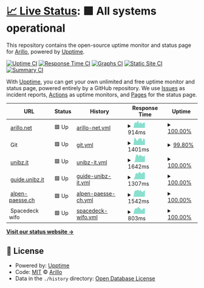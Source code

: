 # [📈 Live Status](https://arillo.github.io/upptime): <!--live status--> **🟩 All systems operational**

This repository contains the open-source uptime monitor and status page for [Arillo](https://arillo.net), powered by [Upptime](https://github.com/upptime/upptime).

[![Uptime CI](https://github.com/arillo/upptime/workflows/Uptime%20CI/badge.svg)](https://github.com/arillo/upptime/actions?query=workflow%3A%22Uptime+CI%22)
[![Response Time CI](https://github.com/arillo/upptime/workflows/Response%20Time%20CI/badge.svg)](https://github.com/arillo/upptime/actions?query=workflow%3A%22Response+Time+CI%22)
[![Graphs CI](https://github.com/arillo/upptime/workflows/Graphs%20CI/badge.svg)](https://github.com/arillo/upptime/actions?query=workflow%3A%22Graphs+CI%22)
[![Static Site CI](https://github.com/arillo/upptime/workflows/Static%20Site%20CI/badge.svg)](https://github.com/arillo/upptime/actions?query=workflow%3A%22Static+Site+CI%22)
[![Summary CI](https://github.com/arillo/upptime/workflows/Summary%20CI/badge.svg)](https://github.com/arillo/upptime/actions?query=workflow%3A%22Summary+CI%22)

With [Upptime](https://upptime.js.org), you can get your own unlimited and free uptime monitor and status page, powered entirely by a GitHub repository. We use [Issues](https://github.com/arillo/upptime/issues) as incident reports, [Actions](https://github.com/arillo/upptime/actions) as uptime monitors, and [Pages](https://arillo.github.io/upptime) for the status page.

<!--start: status pages-->
<!-- This summary is generated by Upptime (https://github.com/upptime/upptime) -->
<!-- Do not edit this manually, your changes will be overwritten -->
<!-- prettier-ignore -->
| URL | Status | History | Response Time | Uptime |
| --- | ------ | ------- | ------------- | ------ |
| <img alt="" src="https://favicons.githubusercontent.com/www.arillo.net" height="13"> [arillo.net](https://www.arillo.net) | 🟩 Up | [arillo-net.yml](https://github.com/arillo/upptime/commits/HEAD/history/arillo-net.yml) | <details><summary><img alt="Response time graph" src="./graphs/arillo-net/response-time-week.png" height="20"> 914ms</summary><br><a href="https://uptime.arillo.de/history/arillo-net"><img alt="Response time 1064" src="https://img.shields.io/endpoint?url=https%3A%2F%2Fraw.githubusercontent.com%2Farillo%2Fupptime%2FHEAD%2Fapi%2Farillo-net%2Fresponse-time.json"></a><br><a href="https://uptime.arillo.de/history/arillo-net"><img alt="24-hour response time 820" src="https://img.shields.io/endpoint?url=https%3A%2F%2Fraw.githubusercontent.com%2Farillo%2Fupptime%2FHEAD%2Fapi%2Farillo-net%2Fresponse-time-day.json"></a><br><a href="https://uptime.arillo.de/history/arillo-net"><img alt="7-day response time 914" src="https://img.shields.io/endpoint?url=https%3A%2F%2Fraw.githubusercontent.com%2Farillo%2Fupptime%2FHEAD%2Fapi%2Farillo-net%2Fresponse-time-week.json"></a><br><a href="https://uptime.arillo.de/history/arillo-net"><img alt="30-day response time 909" src="https://img.shields.io/endpoint?url=https%3A%2F%2Fraw.githubusercontent.com%2Farillo%2Fupptime%2FHEAD%2Fapi%2Farillo-net%2Fresponse-time-month.json"></a><br><a href="https://uptime.arillo.de/history/arillo-net"><img alt="1-year response time 1094" src="https://img.shields.io/endpoint?url=https%3A%2F%2Fraw.githubusercontent.com%2Farillo%2Fupptime%2FHEAD%2Fapi%2Farillo-net%2Fresponse-time-year.json"></a></details> | <details><summary><a href="https://uptime.arillo.de/history/arillo-net">100.00%</a></summary><a href="https://uptime.arillo.de/history/arillo-net"><img alt="All-time uptime 99.95%" src="https://img.shields.io/endpoint?url=https%3A%2F%2Fraw.githubusercontent.com%2Farillo%2Fupptime%2FHEAD%2Fapi%2Farillo-net%2Fuptime.json"></a><br><a href="https://uptime.arillo.de/history/arillo-net"><img alt="24-hour uptime 100.00%" src="https://img.shields.io/endpoint?url=https%3A%2F%2Fraw.githubusercontent.com%2Farillo%2Fupptime%2FHEAD%2Fapi%2Farillo-net%2Fuptime-day.json"></a><br><a href="https://uptime.arillo.de/history/arillo-net"><img alt="7-day uptime 100.00%" src="https://img.shields.io/endpoint?url=https%3A%2F%2Fraw.githubusercontent.com%2Farillo%2Fupptime%2FHEAD%2Fapi%2Farillo-net%2Fuptime-week.json"></a><br><a href="https://uptime.arillo.de/history/arillo-net"><img alt="30-day uptime 99.96%" src="https://img.shields.io/endpoint?url=https%3A%2F%2Fraw.githubusercontent.com%2Farillo%2Fupptime%2FHEAD%2Fapi%2Farillo-net%2Fuptime-month.json"></a><br><a href="https://uptime.arillo.de/history/arillo-net"><img alt="1-year uptime 99.96%" src="https://img.shields.io/endpoint?url=https%3A%2F%2Fraw.githubusercontent.com%2Farillo%2Fupptime%2FHEAD%2Fapi%2Farillo-net%2Fuptime-year.json"></a></details>
| <img alt="" src="https://favicons.githubusercontent.com/null" height="13"> Git | 🟩 Up | [git.yml](https://github.com/arillo/upptime/commits/HEAD/history/git.yml) | <details><summary><img alt="Response time graph" src="./graphs/git/response-time-week.png" height="20"> 1401ms</summary><br><a href="https://uptime.arillo.de/history/git"><img alt="Response time 1554" src="https://img.shields.io/endpoint?url=https%3A%2F%2Fraw.githubusercontent.com%2Farillo%2Fupptime%2FHEAD%2Fapi%2Fgit%2Fresponse-time.json"></a><br><a href="https://uptime.arillo.de/history/git"><img alt="24-hour response time 1128" src="https://img.shields.io/endpoint?url=https%3A%2F%2Fraw.githubusercontent.com%2Farillo%2Fupptime%2FHEAD%2Fapi%2Fgit%2Fresponse-time-day.json"></a><br><a href="https://uptime.arillo.de/history/git"><img alt="7-day response time 1401" src="https://img.shields.io/endpoint?url=https%3A%2F%2Fraw.githubusercontent.com%2Farillo%2Fupptime%2FHEAD%2Fapi%2Fgit%2Fresponse-time-week.json"></a><br><a href="https://uptime.arillo.de/history/git"><img alt="30-day response time 1394" src="https://img.shields.io/endpoint?url=https%3A%2F%2Fraw.githubusercontent.com%2Farillo%2Fupptime%2FHEAD%2Fapi%2Fgit%2Fresponse-time-month.json"></a><br><a href="https://uptime.arillo.de/history/git"><img alt="1-year response time 1554" src="https://img.shields.io/endpoint?url=https%3A%2F%2Fraw.githubusercontent.com%2Farillo%2Fupptime%2FHEAD%2Fapi%2Fgit%2Fresponse-time-year.json"></a></details> | <details><summary><a href="https://uptime.arillo.de/history/git">99.80%</a></summary><a href="https://uptime.arillo.de/history/git"><img alt="All-time uptime 90.95%" src="https://img.shields.io/endpoint?url=https%3A%2F%2Fraw.githubusercontent.com%2Farillo%2Fupptime%2FHEAD%2Fapi%2Fgit%2Fuptime.json"></a><br><a href="https://uptime.arillo.de/history/git"><img alt="24-hour uptime 100.00%" src="https://img.shields.io/endpoint?url=https%3A%2F%2Fraw.githubusercontent.com%2Farillo%2Fupptime%2FHEAD%2Fapi%2Fgit%2Fuptime-day.json"></a><br><a href="https://uptime.arillo.de/history/git"><img alt="7-day uptime 99.80%" src="https://img.shields.io/endpoint?url=https%3A%2F%2Fraw.githubusercontent.com%2Farillo%2Fupptime%2FHEAD%2Fapi%2Fgit%2Fuptime-week.json"></a><br><a href="https://uptime.arillo.de/history/git"><img alt="30-day uptime 99.95%" src="https://img.shields.io/endpoint?url=https%3A%2F%2Fraw.githubusercontent.com%2Farillo%2Fupptime%2FHEAD%2Fapi%2Fgit%2Fuptime-month.json"></a><br><a href="https://uptime.arillo.de/history/git"><img alt="1-year uptime 90.95%" src="https://img.shields.io/endpoint?url=https%3A%2F%2Fraw.githubusercontent.com%2Farillo%2Fupptime%2FHEAD%2Fapi%2Fgit%2Fuptime-year.json"></a></details>
| <img alt="" src="https://favicons.githubusercontent.com/www.unibz.it" height="13"> [unibz.it](https://www.unibz.it/health/check) | 🟩 Up | [unibz-it.yml](https://github.com/arillo/upptime/commits/HEAD/history/unibz-it.yml) | <details><summary><img alt="Response time graph" src="./graphs/unibz-it/response-time-week.png" height="20"> 1642ms</summary><br><a href="https://uptime.arillo.de/history/unibz-it"><img alt="Response time 1895" src="https://img.shields.io/endpoint?url=https%3A%2F%2Fraw.githubusercontent.com%2Farillo%2Fupptime%2FHEAD%2Fapi%2Funibz-it%2Fresponse-time.json"></a><br><a href="https://uptime.arillo.de/history/unibz-it"><img alt="24-hour response time 1715" src="https://img.shields.io/endpoint?url=https%3A%2F%2Fraw.githubusercontent.com%2Farillo%2Fupptime%2FHEAD%2Fapi%2Funibz-it%2Fresponse-time-day.json"></a><br><a href="https://uptime.arillo.de/history/unibz-it"><img alt="7-day response time 1642" src="https://img.shields.io/endpoint?url=https%3A%2F%2Fraw.githubusercontent.com%2Farillo%2Fupptime%2FHEAD%2Fapi%2Funibz-it%2Fresponse-time-week.json"></a><br><a href="https://uptime.arillo.de/history/unibz-it"><img alt="30-day response time 1343" src="https://img.shields.io/endpoint?url=https%3A%2F%2Fraw.githubusercontent.com%2Farillo%2Fupptime%2FHEAD%2Fapi%2Funibz-it%2Fresponse-time-month.json"></a><br><a href="https://uptime.arillo.de/history/unibz-it"><img alt="1-year response time 1947" src="https://img.shields.io/endpoint?url=https%3A%2F%2Fraw.githubusercontent.com%2Farillo%2Fupptime%2FHEAD%2Fapi%2Funibz-it%2Fresponse-time-year.json"></a></details> | <details><summary><a href="https://uptime.arillo.de/history/unibz-it">100.00%</a></summary><a href="https://uptime.arillo.de/history/unibz-it"><img alt="All-time uptime 99.97%" src="https://img.shields.io/endpoint?url=https%3A%2F%2Fraw.githubusercontent.com%2Farillo%2Fupptime%2FHEAD%2Fapi%2Funibz-it%2Fuptime.json"></a><br><a href="https://uptime.arillo.de/history/unibz-it"><img alt="24-hour uptime 100.00%" src="https://img.shields.io/endpoint?url=https%3A%2F%2Fraw.githubusercontent.com%2Farillo%2Fupptime%2FHEAD%2Fapi%2Funibz-it%2Fuptime-day.json"></a><br><a href="https://uptime.arillo.de/history/unibz-it"><img alt="7-day uptime 100.00%" src="https://img.shields.io/endpoint?url=https%3A%2F%2Fraw.githubusercontent.com%2Farillo%2Fupptime%2FHEAD%2Fapi%2Funibz-it%2Fuptime-week.json"></a><br><a href="https://uptime.arillo.de/history/unibz-it"><img alt="30-day uptime 99.61%" src="https://img.shields.io/endpoint?url=https%3A%2F%2Fraw.githubusercontent.com%2Farillo%2Fupptime%2FHEAD%2Fapi%2Funibz-it%2Fuptime-month.json"></a><br><a href="https://uptime.arillo.de/history/unibz-it"><img alt="1-year uptime 99.96%" src="https://img.shields.io/endpoint?url=https%3A%2F%2Fraw.githubusercontent.com%2Farillo%2Fupptime%2FHEAD%2Fapi%2Funibz-it%2Fuptime-year.json"></a></details>
| <img alt="" src="https://favicons.githubusercontent.com/guide.unibz.it" height="13"> [guide.unibz.it](https://guide.unibz.it/health/check) | 🟩 Up | [guide-unibz-it.yml](https://github.com/arillo/upptime/commits/HEAD/history/guide-unibz-it.yml) | <details><summary><img alt="Response time graph" src="./graphs/guide-unibz-it/response-time-week.png" height="20"> 1307ms</summary><br><a href="https://uptime.arillo.de/history/guide-unibz-it"><img alt="Response time 1605" src="https://img.shields.io/endpoint?url=https%3A%2F%2Fraw.githubusercontent.com%2Farillo%2Fupptime%2FHEAD%2Fapi%2Fguide-unibz-it%2Fresponse-time.json"></a><br><a href="https://uptime.arillo.de/history/guide-unibz-it"><img alt="24-hour response time 1145" src="https://img.shields.io/endpoint?url=https%3A%2F%2Fraw.githubusercontent.com%2Farillo%2Fupptime%2FHEAD%2Fapi%2Fguide-unibz-it%2Fresponse-time-day.json"></a><br><a href="https://uptime.arillo.de/history/guide-unibz-it"><img alt="7-day response time 1307" src="https://img.shields.io/endpoint?url=https%3A%2F%2Fraw.githubusercontent.com%2Farillo%2Fupptime%2FHEAD%2Fapi%2Fguide-unibz-it%2Fresponse-time-week.json"></a><br><a href="https://uptime.arillo.de/history/guide-unibz-it"><img alt="30-day response time 1132" src="https://img.shields.io/endpoint?url=https%3A%2F%2Fraw.githubusercontent.com%2Farillo%2Fupptime%2FHEAD%2Fapi%2Fguide-unibz-it%2Fresponse-time-month.json"></a><br><a href="https://uptime.arillo.de/history/guide-unibz-it"><img alt="1-year response time 1582" src="https://img.shields.io/endpoint?url=https%3A%2F%2Fraw.githubusercontent.com%2Farillo%2Fupptime%2FHEAD%2Fapi%2Fguide-unibz-it%2Fresponse-time-year.json"></a></details> | <details><summary><a href="https://uptime.arillo.de/history/guide-unibz-it">100.00%</a></summary><a href="https://uptime.arillo.de/history/guide-unibz-it"><img alt="All-time uptime 99.97%" src="https://img.shields.io/endpoint?url=https%3A%2F%2Fraw.githubusercontent.com%2Farillo%2Fupptime%2FHEAD%2Fapi%2Fguide-unibz-it%2Fuptime.json"></a><br><a href="https://uptime.arillo.de/history/guide-unibz-it"><img alt="24-hour uptime 100.00%" src="https://img.shields.io/endpoint?url=https%3A%2F%2Fraw.githubusercontent.com%2Farillo%2Fupptime%2FHEAD%2Fapi%2Fguide-unibz-it%2Fuptime-day.json"></a><br><a href="https://uptime.arillo.de/history/guide-unibz-it"><img alt="7-day uptime 100.00%" src="https://img.shields.io/endpoint?url=https%3A%2F%2Fraw.githubusercontent.com%2Farillo%2Fupptime%2FHEAD%2Fapi%2Fguide-unibz-it%2Fuptime-week.json"></a><br><a href="https://uptime.arillo.de/history/guide-unibz-it"><img alt="30-day uptime 99.62%" src="https://img.shields.io/endpoint?url=https%3A%2F%2Fraw.githubusercontent.com%2Farillo%2Fupptime%2FHEAD%2Fapi%2Fguide-unibz-it%2Fuptime-month.json"></a><br><a href="https://uptime.arillo.de/history/guide-unibz-it"><img alt="1-year uptime 99.96%" src="https://img.shields.io/endpoint?url=https%3A%2F%2Fraw.githubusercontent.com%2Farillo%2Fupptime%2FHEAD%2Fapi%2Fguide-unibz-it%2Fuptime-year.json"></a></details>
| <img alt="" src="https://favicons.githubusercontent.com/alpen-paesse.ch" height="13"> [alpen-paesse.ch](https://alpen-paesse.ch/) | 🟩 Up | [alpen-paesse-ch.yml](https://github.com/arillo/upptime/commits/HEAD/history/alpen-paesse-ch.yml) | <details><summary><img alt="Response time graph" src="./graphs/alpen-paesse-ch/response-time-week.png" height="20"> 1542ms</summary><br><a href="https://uptime.arillo.de/history/alpen-paesse-ch"><img alt="Response time 1163" src="https://img.shields.io/endpoint?url=https%3A%2F%2Fraw.githubusercontent.com%2Farillo%2Fupptime%2FHEAD%2Fapi%2Falpen-paesse-ch%2Fresponse-time.json"></a><br><a href="https://uptime.arillo.de/history/alpen-paesse-ch"><img alt="24-hour response time 1464" src="https://img.shields.io/endpoint?url=https%3A%2F%2Fraw.githubusercontent.com%2Farillo%2Fupptime%2FHEAD%2Fapi%2Falpen-paesse-ch%2Fresponse-time-day.json"></a><br><a href="https://uptime.arillo.de/history/alpen-paesse-ch"><img alt="7-day response time 1542" src="https://img.shields.io/endpoint?url=https%3A%2F%2Fraw.githubusercontent.com%2Farillo%2Fupptime%2FHEAD%2Fapi%2Falpen-paesse-ch%2Fresponse-time-week.json"></a><br><a href="https://uptime.arillo.de/history/alpen-paesse-ch"><img alt="30-day response time 1532" src="https://img.shields.io/endpoint?url=https%3A%2F%2Fraw.githubusercontent.com%2Farillo%2Fupptime%2FHEAD%2Fapi%2Falpen-paesse-ch%2Fresponse-time-month.json"></a><br><a href="https://uptime.arillo.de/history/alpen-paesse-ch"><img alt="1-year response time 1205" src="https://img.shields.io/endpoint?url=https%3A%2F%2Fraw.githubusercontent.com%2Farillo%2Fupptime%2FHEAD%2Fapi%2Falpen-paesse-ch%2Fresponse-time-year.json"></a></details> | <details><summary><a href="https://uptime.arillo.de/history/alpen-paesse-ch">100.00%</a></summary><a href="https://uptime.arillo.de/history/alpen-paesse-ch"><img alt="All-time uptime 99.94%" src="https://img.shields.io/endpoint?url=https%3A%2F%2Fraw.githubusercontent.com%2Farillo%2Fupptime%2FHEAD%2Fapi%2Falpen-paesse-ch%2Fuptime.json"></a><br><a href="https://uptime.arillo.de/history/alpen-paesse-ch"><img alt="24-hour uptime 100.00%" src="https://img.shields.io/endpoint?url=https%3A%2F%2Fraw.githubusercontent.com%2Farillo%2Fupptime%2FHEAD%2Fapi%2Falpen-paesse-ch%2Fuptime-day.json"></a><br><a href="https://uptime.arillo.de/history/alpen-paesse-ch"><img alt="7-day uptime 100.00%" src="https://img.shields.io/endpoint?url=https%3A%2F%2Fraw.githubusercontent.com%2Farillo%2Fupptime%2FHEAD%2Fapi%2Falpen-paesse-ch%2Fuptime-week.json"></a><br><a href="https://uptime.arillo.de/history/alpen-paesse-ch"><img alt="30-day uptime 99.96%" src="https://img.shields.io/endpoint?url=https%3A%2F%2Fraw.githubusercontent.com%2Farillo%2Fupptime%2FHEAD%2Fapi%2Falpen-paesse-ch%2Fuptime-month.json"></a><br><a href="https://uptime.arillo.de/history/alpen-paesse-ch"><img alt="1-year uptime 99.95%" src="https://img.shields.io/endpoint?url=https%3A%2F%2Fraw.githubusercontent.com%2Farillo%2Fupptime%2FHEAD%2Fapi%2Falpen-paesse-ch%2Fuptime-year.json"></a></details>
| <img alt="" src="https://favicons.githubusercontent.com/null" height="13"> Spacedeck wifo | 🟩 Up | [spacedeck-wifo.yml](https://github.com/arillo/upptime/commits/HEAD/history/spacedeck-wifo.yml) | <details><summary><img alt="Response time graph" src="./graphs/spacedeck-wifo/response-time-week.png" height="20"> 803ms</summary><br><a href="https://uptime.arillo.de/history/spacedeck-wifo"><img alt="Response time 860" src="https://img.shields.io/endpoint?url=https%3A%2F%2Fraw.githubusercontent.com%2Farillo%2Fupptime%2FHEAD%2Fapi%2Fspacedeck-wifo%2Fresponse-time.json"></a><br><a href="https://uptime.arillo.de/history/spacedeck-wifo"><img alt="24-hour response time 616" src="https://img.shields.io/endpoint?url=https%3A%2F%2Fraw.githubusercontent.com%2Farillo%2Fupptime%2FHEAD%2Fapi%2Fspacedeck-wifo%2Fresponse-time-day.json"></a><br><a href="https://uptime.arillo.de/history/spacedeck-wifo"><img alt="7-day response time 803" src="https://img.shields.io/endpoint?url=https%3A%2F%2Fraw.githubusercontent.com%2Farillo%2Fupptime%2FHEAD%2Fapi%2Fspacedeck-wifo%2Fresponse-time-week.json"></a><br><a href="https://uptime.arillo.de/history/spacedeck-wifo"><img alt="30-day response time 770" src="https://img.shields.io/endpoint?url=https%3A%2F%2Fraw.githubusercontent.com%2Farillo%2Fupptime%2FHEAD%2Fapi%2Fspacedeck-wifo%2Fresponse-time-month.json"></a><br><a href="https://uptime.arillo.de/history/spacedeck-wifo"><img alt="1-year response time 878" src="https://img.shields.io/endpoint?url=https%3A%2F%2Fraw.githubusercontent.com%2Farillo%2Fupptime%2FHEAD%2Fapi%2Fspacedeck-wifo%2Fresponse-time-year.json"></a></details> | <details><summary><a href="https://uptime.arillo.de/history/spacedeck-wifo">100.00%</a></summary><a href="https://uptime.arillo.de/history/spacedeck-wifo"><img alt="All-time uptime 99.98%" src="https://img.shields.io/endpoint?url=https%3A%2F%2Fraw.githubusercontent.com%2Farillo%2Fupptime%2FHEAD%2Fapi%2Fspacedeck-wifo%2Fuptime.json"></a><br><a href="https://uptime.arillo.de/history/spacedeck-wifo"><img alt="24-hour uptime 100.00%" src="https://img.shields.io/endpoint?url=https%3A%2F%2Fraw.githubusercontent.com%2Farillo%2Fupptime%2FHEAD%2Fapi%2Fspacedeck-wifo%2Fuptime-day.json"></a><br><a href="https://uptime.arillo.de/history/spacedeck-wifo"><img alt="7-day uptime 100.00%" src="https://img.shields.io/endpoint?url=https%3A%2F%2Fraw.githubusercontent.com%2Farillo%2Fupptime%2FHEAD%2Fapi%2Fspacedeck-wifo%2Fuptime-week.json"></a><br><a href="https://uptime.arillo.de/history/spacedeck-wifo"><img alt="30-day uptime 100.00%" src="https://img.shields.io/endpoint?url=https%3A%2F%2Fraw.githubusercontent.com%2Farillo%2Fupptime%2FHEAD%2Fapi%2Fspacedeck-wifo%2Fuptime-month.json"></a><br><a href="https://uptime.arillo.de/history/spacedeck-wifo"><img alt="1-year uptime 99.99%" src="https://img.shields.io/endpoint?url=https%3A%2F%2Fraw.githubusercontent.com%2Farillo%2Fupptime%2FHEAD%2Fapi%2Fspacedeck-wifo%2Fuptime-year.json"></a></details>

<!--end: status pages-->

[**Visit our status website →**](https://arillo.github.io/upptime)

## 📄 License

- Powered by: [Upptime](https://github.com/upptime/upptime)
- Code: [MIT](./LICENSE) © [Arillo](https://arillo.net)
- Data in the `./history` directory: [Open Database License](https://opendatacommons.org/licenses/odbl/1-0/)
